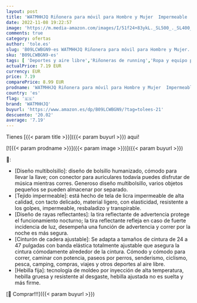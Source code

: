```yaml
---
layout: post
title: 'WATMHHJQ Riñonera para móvil para Hombre y Mujer  Impermeable  riñonera para Correr  Senderismo  Fitness  Ajustable  Soporte para teléfono móvil  Accesorios para iPhone Samsung  Naranja'
date: 2022-11-08 19:22:57
image: 'https://m.media-amazon.com/images/I/51f24+83ykL._SL500_._SL400_.jpg'
comments: true
category: ofertas
author: 'tole.es'
slug: 'B09LCWBGN9-es WATMHHJQ Riñonera para móvil para Hombre y Mujer...'
sku: 'B09LCWBGN9-es'
tags: [ 'Deportes y aire libre','Riñoneras de running','Ropa y equipo para deportes','Running','iphone','watmhhjq','🇪🇸', ]
actualPrice: 7.19 EUR
currency: EUR
price: 7.19
comparePrice: 8.99 EUR
prodname: 'WATMHHJQ Riñonera para móvil para Hombre y Mujer  Impermeable  riñonera para Correr  Senderismo  Fitness  Ajustable  Soporte para teléfono móvil  Accesorios para iPhone Samsung  Naranja'
country: 'es'
flag: '🇪🇸'
brand: 'WATMHHJQ'
buyurl: 'https://www.amazon.es/dp/B09LCWBGN9/?tag=tolees-21'
descuento: '20.02'
average: '7.19'
---
```


Tienes [{{< param title >}}]({{< param buyurl >}}) aqui!

[![{{< param prodname >}}]({{< param image >}})]({{< param buyurl >}})

🔎:

- [Diseño multibolsillo]: diseño de bolsillo humanizado, cómodo para llevar la llave; con conector para auriculares todavía puedes disfrutar de música mientras corres. Generoso diseño multibolsillo, varios objetos pequeños se pueden almacenar por separado.
- [Tejido impermeable]: está hecho de tela de licra impermeable de alta calidad, con tacto delicado, material ligero, con elasticidad, resistente a los golpes, impermeable, resbaladizo y transpirable.
- [Diseño de rayas reflectantes]: la tira reflectante de advertencia protege el funcionamiento nocturno; la tira reflectante refleja en caso de fuerte incidencia de luz, desempeña una función de advertencia y correr por la noche es más segura.
- [Cinturón de cadera ajustable]: Se adapta a tamaños de cintura de 24 a 47 pulgadas con banda elástica totalmente ajustable que asegura la cintura cómodamente alrededor de la cintura. Cómodo y cómodo para correr, caminar con potencia, paseos por perros, senderismo, ciclismo, pesca, camping, compras, viajes y otros deportes al aire libre.
- [Hebilla fija]: tecnología de moldeo por inyección de alta temperatura, hebilla gruesa y resistente al desgaste, hebilla ajustada no es suelta y más firme.

[🛒 Comprar!!!]({{< param buyurl >}})
